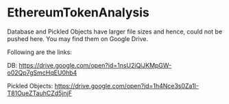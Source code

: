 # EthereumTokenAnalysis
Database and Pickled Objects have larger file sizes and hence, could not be pushed here. You may find them on Google Drive.

Following are the links:

DB: https://drive.google.com/open?id=1nsU2iQiJKMpGW-o02Qp7gSmcHqEU0hb4

Pickled Objects: https://drive.google.com/open?id=1h4Nce3s0Za1I-T81OueZTauhCZd5jnjF
